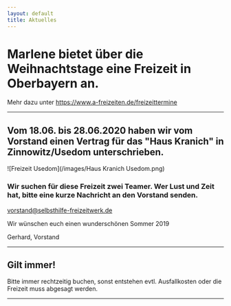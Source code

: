 ```yaml
---
layout: default
title: Aktuelles
---
```


# Marlene bietet über die Weihnachtstage eine Freizeit in Oberbayern an.

Mehr dazu unter  <https://www.a-freizeiten.de/freizeittermine>

-------------------------------------------------------------------------------------------------------------------------

## Vom 18.06. bis 28.06.2020 haben wir vom Vorstand einen Vertrag für das "Haus Kranich" in Zinnowitz/Usedom unterschrieben. 

![Freizeit Usedom](/images/Haus Kranich Usedom.png)

### Wir suchen für diese Freizeit zwei Teamer. Wer Lust und Zeit hat, bitte eine kurze Nachricht an den Vorstand senden.

<vorstand@selbsthilfe-freizeitwerk.de>

Wir wünschen euch einen wunderschönen Sommer 2019 

Gerhard,
Vorstand 

-------------------------------------------------------------------------------------------------------------------------

## Gilt immer!

Bitte immer rechtzeitig buchen, sonst entstehen evtl.
Ausfallkosten oder die Freizeit muss abgesagt werden.

--------------------------------------------------------

